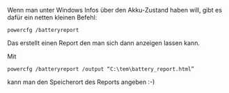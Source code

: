 Wenn man unter Windows Infos über den Akku-Zustand haben will, gibt es dafür ein netten kleinen Befehl:

```console
powercfg /batteryreport
```

Das erstellt einen Report den man sich dann anzeigen lassen kann.

Mit
```console
powercfg /batteryreport /output “C:\tem\battery_report.html”
```
kann man den Speicherort des Reports angeben :-)

